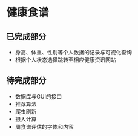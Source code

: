 # 健康食谱
## 已完成部分
* 身高、体重、性别等个人数据的记录与可视化查询
* 根据个人状态选择跳转至相应健康资讯网站
## 待完成部分
* 数据库与GUI的接口
* 推荐算法
* 爬虫刷新
* 摄入计算
* 周食谱评估的字体和内容
